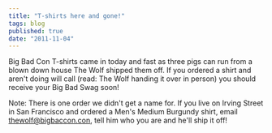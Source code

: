 ```yaml
---
title: "T-shirts here and gone!"
tags: blog
published: true
date: "2011-11-04"
---
```


Big Bad Con T-shirts came in today and fast as three pigs can run from a blown down house The Wolf shipped them off. If you ordered a shirt and aren't doing will call (read: The Wolf handing it over in person) you should receive your Big Bad Swag soon!

Note: There is one order we didn't get a name for. If you live on Irving Street in San Francisco and ordered a Men's Medium Burgundy shirt, email thewolf@bigbaccon.con, tell him who you are and he'll ship it off!
